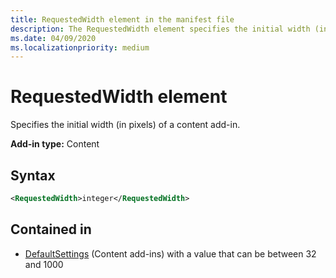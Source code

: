 ```yaml
---
title: RequestedWidth element in the manifest file
description: The RequestedWidth element specifies the initial width (in pixels) of a content add-in.
ms.date: 04/09/2020
ms.localizationpriority: medium
---
```


# RequestedWidth element

Specifies the initial width (in pixels) of a content add-in.

**Add-in type:** Content

## Syntax

```XML
<RequestedWidth>integer</RequestedWidth>
```

## Contained in

- [DefaultSettings](defaultsettings.md) (Content add-ins) with a value that can be between 32 and 1000

